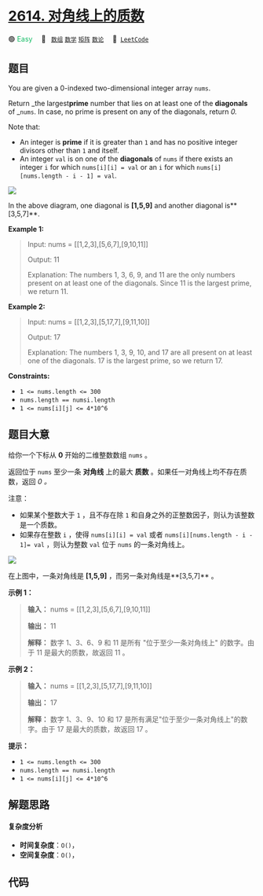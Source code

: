 # [2614. 对角线上的质数](https://leetcode.com/problems/prime-in-diagonal)

🟢 <font color=#15bd66>Easy</font>&emsp; 🔖&ensp; [`数组`](/leetcode/outline/tag/array.md) [`数学`](/leetcode/outline/tag/math.md) [`矩阵`](/leetcode/outline/tag/matrix.md) [`数论`](/leetcode/outline/tag/number-theory.md)&emsp; 🔗&ensp;[`LeetCode`](https://leetcode.com/problems/prime-in-diagonal)

## 题目

You are given a 0-indexed two-dimensional integer array `nums`.

Return _the largest**prime** number that lies on at least one of the
**diagonals** of _`nums`. In case, no prime is present on any of the
diagonals, return _0._

Note that:

  * An integer is **prime** if it is greater than `1` and has no positive integer divisors other than `1` and itself.
  * An integer `val` is on one of the **diagonals** of `nums` if there exists an integer `i` for which `nums[i][i] = val` or an `i` for which `nums[i][nums.length - i - 1] = val`.

![](https://assets.leetcode.com/uploads/2023/03/06/screenshot-2023-03-06-at-45648-pm.png)

In the above diagram, one diagonal is **[1,5,9]** and another diagonal
is**[3,5,7]**.



**Example 1:**

> Input: nums = [[1,2,3],[5,6,7],[9,10,11]]
> 
> Output: 11
> 
> Explanation: The numbers 1, 3, 6, 9, and 11 are the only numbers present on at least one of the diagonals. Since 11 is the largest prime, we return 11.

**Example 2:**

> Input: nums = [[1,2,3],[5,17,7],[9,11,10]]
> 
> Output: 17
> 
> Explanation: The numbers 1, 3, 9, 10, and 17 are all present on at least one of the diagonals. 17 is the largest prime, so we return 17.

**Constraints:**

  * `1 <= nums.length <= 300`
  * `nums.length == numsi.length`
  * `1 <= nums[i][j] <= 4*10^6`


## 题目大意

给你一个下标从 **0** 开始的二维整数数组 `nums` 。

返回位于 `nums` 至少一条 **对角线** 上的最大 **质数** 。如果任一对角线上均不存在质数，返回 _0 。_

注意：

  * 如果某个整数大于 `1` ，且不存在除 `1` 和自身之外的正整数因子，则认为该整数是一个质数。
  * 如果存在整数 `i` ，使得 `nums[i][i] = val` 或者 `nums[i][nums.length - i - 1]= val` ，则认为整数 `val` 位于 `nums` 的一条对角线上。

![](https://assets.leetcode.com/uploads/2023/03/06/screenshot-2023-03-06-at-45648-pm.png)

在上图中，一条对角线是 **[1,5,9]** ，而另一条对角线是**[3,5,7]** 。



**示例 1：**

> 
> 
> 
> 
> 
> **输入：** nums = [[1,2,3],[5,6,7],[9,10,11]]
> 
> **输出：** 11
> 
> **解释：** 数字 1、3、6、9 和 11 是所有 "位于至少一条对角线上" 的数字。由于 11 是最大的质数，故返回 11 。
> 
> 

**示例 2：**

> 
> 
> 
> 
> 
> **输入：** nums = [[1,2,3],[5,17,7],[9,11,10]]
> 
> **输出：** 17
> 
> **解释：** 数字 1、3、9、10 和 17 是所有满足"位于至少一条对角线上"的数字。由于 17 是最大的质数，故返回 17 。
> 
> 



**提示：**

  * `1 <= nums.length <= 300`
  * `nums.length == numsi.length`
  * `1 <= nums[i][j] <= 4*10^6`


## 解题思路

#### 复杂度分析

- **时间复杂度**：`O()`，
- **空间复杂度**：`O()`，

## 代码

```javascript

```